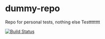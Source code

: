 # dummy-repo
Repo for personal tests, nothing else Testttttttt

[![Build Status](https://rtx.semaphoreci.com/badges/dummy-repo/branches/main.svg?style=shields&key=f16baa22-9f93-42a0-8cb3-0926ed188b16)](https://rtx.semaphoreci.com/projects/dummy-repo)
